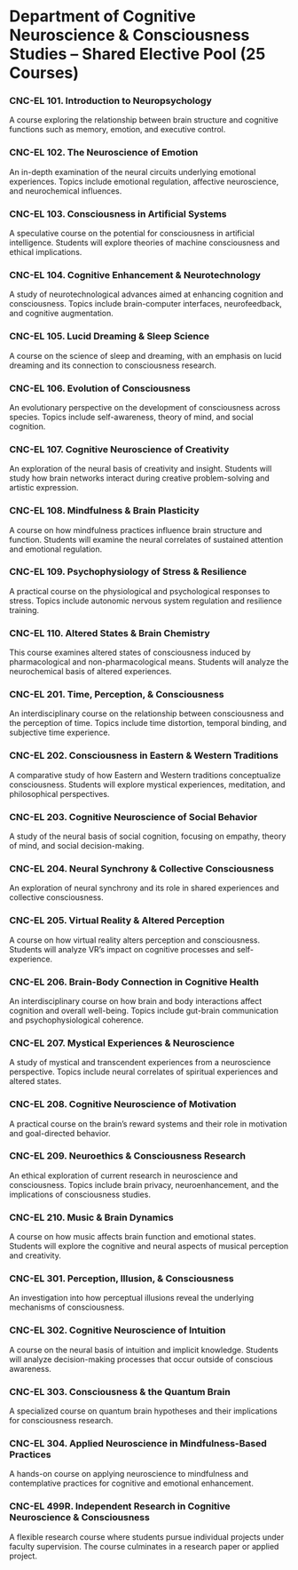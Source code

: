 # Department of Cognitive Neuroscience & Consciousness Studies – Shared Elective Pool (25 Courses)

### CNC-EL 101. Introduction to Neuropsychology

A course exploring the relationship between brain structure and cognitive functions such as memory, emotion, and executive control.

### CNC-EL 102. The Neuroscience of Emotion

An in-depth examination of the neural circuits underlying emotional experiences. Topics include emotional regulation, affective neuroscience, and neurochemical influences.

### CNC-EL 103. Consciousness in Artificial Systems

A speculative course on the potential for consciousness in artificial intelligence. Students will explore theories of machine consciousness and ethical implications.

### CNC-EL 104. Cognitive Enhancement & Neurotechnology

A study of neurotechnological advances aimed at enhancing cognition and consciousness. Topics include brain-computer interfaces, neurofeedback, and cognitive augmentation.

### CNC-EL 105. Lucid Dreaming & Sleep Science

A course on the science of sleep and dreaming, with an emphasis on lucid dreaming and its connection to consciousness research.

### CNC-EL 106. Evolution of Consciousness

An evolutionary perspective on the development of consciousness across species. Topics include self-awareness, theory of mind, and social cognition.

### CNC-EL 107. Cognitive Neuroscience of Creativity

An exploration of the neural basis of creativity and insight. Students will study how brain networks interact during creative problem-solving and artistic expression.

### CNC-EL 108. Mindfulness & Brain Plasticity

A course on how mindfulness practices influence brain structure and function. Students will examine the neural correlates of sustained attention and emotional regulation.

### CNC-EL 109. Psychophysiology of Stress & Resilience

A practical course on the physiological and psychological responses to stress. Topics include autonomic nervous system regulation and resilience training.

### CNC-EL 110. Altered States & Brain Chemistry

This course examines altered states of consciousness induced by pharmacological and non-pharmacological means. Students will analyze the neurochemical basis of altered experiences.

### CNC-EL 201. Time, Perception, & Consciousness

An interdisciplinary course on the relationship between consciousness and the perception of time. Topics include time distortion, temporal binding, and subjective time experience.

### CNC-EL 202. Consciousness in Eastern & Western Traditions

A comparative study of how Eastern and Western traditions conceptualize consciousness. Students will explore mystical experiences, meditation, and philosophical perspectives.

### CNC-EL 203. Cognitive Neuroscience of Social Behavior

A study of the neural basis of social cognition, focusing on empathy, theory of mind, and social decision-making.

### CNC-EL 204. Neural Synchrony & Collective Consciousness

An exploration of neural synchrony and its role in shared experiences and collective consciousness.

### CNC-EL 205. Virtual Reality & Altered Perception

A course on how virtual reality alters perception and consciousness. Students will analyze VR’s impact on cognitive processes and self-experience.

### CNC-EL 206. Brain-Body Connection in Cognitive Health

An interdisciplinary course on how brain and body interactions affect cognition and overall well-being. Topics include gut-brain communication and psychophysiological coherence.

### CNC-EL 207. Mystical Experiences & Neuroscience

A study of mystical and transcendent experiences from a neuroscience perspective. Topics include neural correlates of spiritual experiences and altered states.

### CNC-EL 208. Cognitive Neuroscience of Motivation

A practical course on the brain’s reward systems and their role in motivation and goal-directed behavior.

### CNC-EL 209. Neuroethics & Consciousness Research

An ethical exploration of current research in neuroscience and consciousness. Topics include brain privacy, neuroenhancement, and the implications of consciousness studies.

### CNC-EL 210. Music & Brain Dynamics

A course on how music affects brain function and emotional states. Students will explore the cognitive and neural aspects of musical perception and creativity.

### CNC-EL 301. Perception, Illusion, & Consciousness

An investigation into how perceptual illusions reveal the underlying mechanisms of consciousness.

### CNC-EL 302. Cognitive Neuroscience of Intuition

A course on the neural basis of intuition and implicit knowledge. Students will analyze decision-making processes that occur outside of conscious awareness.

### CNC-EL 303. Consciousness & the Quantum Brain

A specialized course on quantum brain hypotheses and their implications for consciousness research.

### CNC-EL 304. Applied Neuroscience in Mindfulness-Based Practices

A hands-on course on applying neuroscience to mindfulness and contemplative practices for cognitive and emotional enhancement.

### CNC-EL 499R. Independent Research in Cognitive Neuroscience & Consciousness

A flexible research course where students pursue individual projects under faculty supervision. The course culminates in a research paper or applied project.